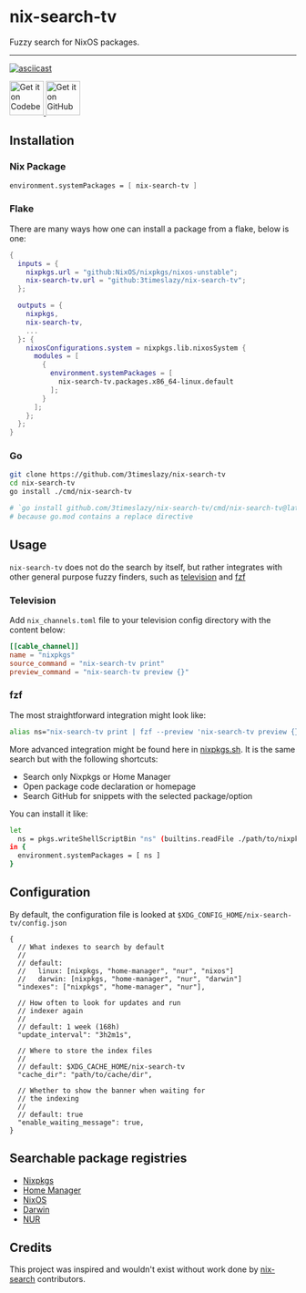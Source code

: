 # nix-search-tv

Fuzzy search for NixOS packages.

---

[![asciicast](https://asciinema.org/a/afNYMXrhoEwwh3wzOK7FbsFtW.svg)](https://asciinema.org/a/afNYMXrhoEwwh3wzOK7FbsFtW)

<div>
    <a href="https://codeberg.org/3timeslazy/nix-search-tv">
        <img alt="Get it on Codeberg" src="https://img.shields.io/badge/Codeberg-2184D0?style=for-the-badge&logo=Codeberg&logoColor=white" height="60">
    </a>
    <a href="https://github.com/3timeslazy/nix-search-tv">
        <img alt="Get it on GitHub" src="https://img.shields.io/badge/GitHub-100000?style=for-the-badge&logo=github&logoColor=white" height="60">
    </a>
</div>

## Installation

### Nix Package

```nix
environment.systemPackages = [ nix-search-tv ]
```

### Flake

There are many ways how one can install a package from a flake, below is one:

```nix
{
  inputs = {
    nixpkgs.url = "github:NixOS/nixpkgs/nixos-unstable";
    nix-search-tv.url = "github:3timeslazy/nix-search-tv";
  };

  outputs = {
    nixpkgs,
    nix-search-tv,
    ...
  }: {
    nixosConfigurations.system = nixpkgs.lib.nixosSystem {
      modules = [
        {
          environment.systemPackages = [
            nix-search-tv.packages.x86_64-linux.default
          ];
        }
      ];
    };
  };
}
```

### Go

```sh
git clone https://github.com/3timeslazy/nix-search-tv
cd nix-search-tv
go install ./cmd/nix-search-tv

# `go install github.com/3timeslazy/nix-search-tv/cmd/nix-search-tv@latest` won't work
# because go.mod contains a replace directive
```

## Usage

`nix-search-tv` does not do the search by itself, but rather integrates
with other general purpose fuzzy finders, such as [television](https://github.com/alexpasmantier/television) and [fzf](https://github.com/junegunn/fzf)

### Television

Add `nix_channels.toml` file to your television config directory with the content below:

```toml
[[cable_channel]]
name = "nixpkgs"
source_command = "nix-search-tv print"
preview_command = "nix-search-tv preview {}"
```

### fzf

The most straightforward integration might look like:

```sh
alias ns="nix-search-tv print | fzf --preview 'nix-search-tv preview {}'"
```

More advanced integration might be found here in [nixpkgs.sh](./nixpkgs.sh). It is the same search but with the following shortcuts:

- Search only Nixpkgs or Home Manager
- Open package code declaration or homepage
- Search GitHub for snippets with the selected package/option

You can install it like:

```sh
let
  ns = pkgs.writeShellScriptBin "ns" (builtins.readFile ./path/to/nixpkgs.sh);
in {
  environment.systemPackages = [ ns ]
}
```

## Configuration

By default, the configuration file is looked at `$XDG_CONFIG_HOME/nix-search-tv/config.json`

```jsonc
{
  // What indexes to search by default
  //
  // default:
  //   linux: [nixpkgs, "home-manager", "nur", "nixos"]
  //   darwin: [nixpkgs, "home-manager", "nur", "darwin"]
  "indexes": ["nixpkgs", "home-manager", "nur"],

  // How often to look for updates and run
  // indexer again
  //
  // default: 1 week (168h)
  "update_interval": "3h2m1s",

  // Where to store the index files
  //
  // default: $XDG_CACHE_HOME/nix-search-tv
  "cache_dir": "path/to/cache/dir",

  // Whether to show the banner when waiting for
  // the indexing
  //
  // default: true
  "enable_waiting_message": true,
}
```

## Searchable package registries

- [Nixpkgs](https://search.nixos.org/packages?channel=unstable)
- [Home Manager](https://github.com/nix-community/home-manager)
- [NixOS](https://search.nixos.org/options)
- [Darwin](https://github.com/LnL7/nix-darwin)
- [NUR](https://github.com/nix-community/NUR)

## Credits

This project was inspired and wouldn't exist without work done by [nix-search](https://github.com/diamondburned/nix-search) contributors.
